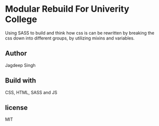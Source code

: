 # Modular Rebuild For Univerity College
Using SASS to build and think how css is can be rewritten
by breaking the css down into different groups, by
utilizing mixins and variables.


## Author
Jagdeep Singh

## Build with
CSS, HTML, SASS and JS 


##  license
MIT

